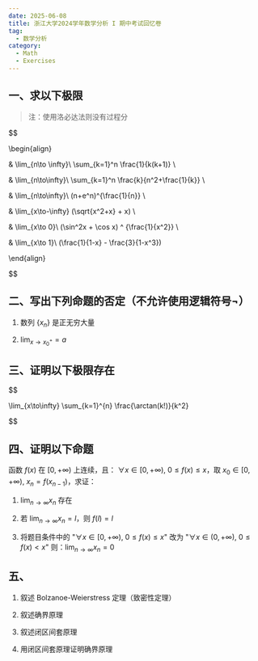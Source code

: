 ```yaml
---
date: 2025-06-08
title: 浙江大学2024学年数学分析 I 期中考试回忆卷
tag:
  - 数学分析
category:
  - Math
  - Exercises
---
```


## 一、求以下极限

> 注：使用洛必达法则没有过程分

$$

\begin{align}

& \lim_{n\to \infty}\ \sum_{k=1}^n \frac{1}{k(k+1)} \\

& \lim_{n\to\infty}\ \sum_{k=1}^n \frac{k}{n^2+\frac{1}{k}} \\

& \lim_{n\to\infty}\ (n+e^n)^{\frac{1}{n}} \\

& \lim_{x\to-\infty} (\sqrt{x^2+x} + x) \\

& \lim_{x\to 0}\ (\sin^2x + \cos x) ^ {\frac{1}{x^2}} \\

& \lim_{x\to 1}\ (\frac{1}{1-x} - \frac{3}{1-x^3})

\end{align}

$$

## 二、写出下列命题的否定（不允许使用逻辑符号$\lnot$）

1. 数列 $\{x_n\}$ 是正无穷大量

2. $\lim_{x\to x_0^+} = a$

## 三、证明以下极限存在

$$

\lim_{x\to\infty} \sum_{k=1}^{n} \frac{\arctan(k!)}{k^2}

$$

## 四、证明以下命题

函数 $f(x)$ 在 $[0,+\infty)$ 上连续，且： $\forall x \in [0,+\infty),\ 0\le f(x) \le x$，取 $x_0 \in [0,+\infty),\ x_n = f(x_{n-1})$，求证：

1. $\lim_{n\to\infty}x_n$ 存在

2. 若 $\lim_{n\to\infty}x_n = l$，则 $f(l)=l$

3. 将题目条件中的 "$\forall x \in [0,+\infty),\ 0\le f(x) \le x$" 改为 "$\forall x \in (0,+\infty),\ 0\le f(x) \lt x$" 则：$\lim_{n\to\infty}x_n = 0$

## 五、

1. 叙述 Bolzanoe-Weierstress 定理（致密性定理）

2. 叙述确界原理

3. 叙述闭区间套原理

4. 用闭区间套原理证明确界原理
